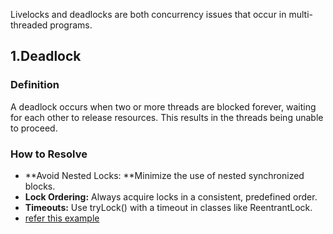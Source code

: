 

Livelocks and deadlocks are both concurrency issues that occur in multi-threaded programs.
## 1.Deadlock
### Definition
A deadlock occurs when two or more threads are blocked forever, waiting for each other to release resources. This results in the threads being unable to proceed.
### How to Resolve
- **Avoid Nested Locks: **Minimize the use of nested synchronized blocks.
- **Lock Ordering:** Always acquire locks in a consistent, predefined order.
- **Timeouts:** Use tryLock() with a timeout in classes like ReentrantLock.
- [refer this example](../multithreading/src/multithreadingconcepts/DeadLockProblem.java)
